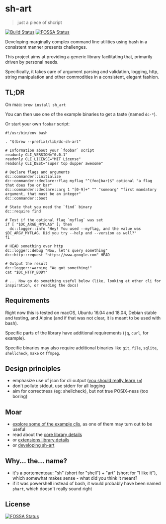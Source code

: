 # sh-art

> just a piece of shcript

[![Build Status](https://travis-ci.org/dubo-dubon-duponey/sh-art.svg?branch=master)](https://travis-ci.org/dubo-dubon-duponey/sh-art)
[![FOSSA Status](https://app.fossa.io/api/projects/git%2Bgithub.com%2Fdubo-dubon-duponey%2Fsh-art.svg?type=shield)](https://app.fossa.io/projects/git%2Bgithub.com%2Fdubo-dubon-duponey%2Fsh-art?ref=badge_shield)

Developing marginally complex command line utilities using bash in a consistent manner presents challenges.

This project aims at providing a generic library facilitating that, primarily driven by personal needs.

Specifically, it takes care of argument parsing and validation, logging, http, string manipulation
and other commodities in a consistent, elegant fashion.

## TL;DR

On mac: `brew install sh_art`

You can then use one of the example binaries to get a taste (named `dc-*`).

Or start your own `foobar` script:

```
#!/usr/bin/env bash

. "$(brew --prefix)/lib/dc-sh-art"

# Information about your `foobar` script
readonly CLI_VERSION="0.0.1"
readonly CLI_LICENSE="MIT License"
readonly CLI_DESC="super top dupper awesome"

# Declare flags and arguments
dc::commander::initialize
dc::commander::declare::flag myflag "^(foo|bar)$" optional "a flag that does foo or bar"
dc::commander::declare::arg 1 "[0-9]+" "" "somearg" "first mandatory argument, that must be an integer"
dc::commander::boot

# State that you need the `find` binary
dc::require find

# Test if the optional flag `myflag` was set
if [ "$DC_ARGE_MYFLAG" ]; then
  dc::logger::info "Hey! You used --myflag, and the value was $DC_ARGV_MYFLAG. Did you try --help and --version as well?"
fi

# HEAD something over http
dc::logger::debug "Now, let's query something"
dc::http::request "https://www.google.com" HEAD

# Output the result
dc::logger::warning "We got something!"
cat "$DC_HTTP_BODY"

# ... Now go do something useful below (like, looking at other cli for inspiration, or reading the docs)
```

## Requirements

Right now this is tested on macOS, Ubuntu 16.04 and 18.04, Debian stable and testing, and Alpine (and if that was not clear, 
it is meant to be used with bash).

Specific parts of the library have additional requirements (`jq`, `curl`, for example).

Specific binaries may also require additional binaries like `git`, `file`, `sqlite`, `shellcheck`, `make` or `ffmpeg`.

## Design principles

 * emphasize use of json for cli output ([you should really learn `jq`](https://stedolan.github.io/jq/manual/))
 * don't pollute stdout, use stderr for all logging
 * aim for correctness (eg: shellcheck), but not true POSIX-ness (too boring)

## Moar

 * [explore some of the example clis](source/cli/README.md), as one of them may turn out to be useful
 * read about the [core library details](source/core/README.md)
 * or [extensions library details](source/extensions/README.md)
 * or [developing sh-art](DEVELOP.md)
 
## Why... the... name?

 * it's a portementeau: "sh" (short for "shell") + "art" (short for "I like it"), which somewhat makes sense - what did you think it meant?
 * if it was powershell instead of bash, it would probably have been named `phart`, which doesn't really sound right

## License

[![FOSSA Status](https://app.fossa.io/api/projects/git%2Bgithub.com%2Fdubo-dubon-duponey%2Fsh-art.svg?type=large)](https://app.fossa.io/projects/git%2Bgithub.com%2Fdubo-dubon-duponey%2Fsh-art?ref=badge_large)
